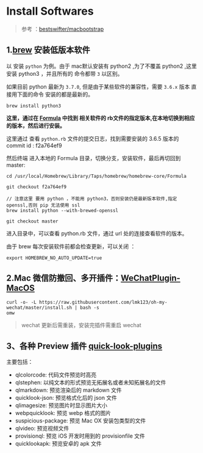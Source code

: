 
# Install Softwares

> 参考 ：[bestswifter/macbootstrap](https://github.com/bestswifter/macbootstrap)


## 1.[brew](https://brew.sh/) 安装低版本软件

以 安装 `python` 为例。由于 mac默认安装有 python2 ,为了不覆盖 python2 ,这里安装 python3 ，并且所有的 命令都带 `3` 以区别。

如果目前 python 最新为 `3.7.0`, 但是由于某些软件的兼容性，需要 `3.6.x` 版本 直接用下面的命令 安装的都是最新的。

```
brew install python3
```

**这里，通过在 [Formula](https://github.com/Homebrew/homebrew-core/blob/master/Formula/) 中找到 相关软件的 rb文件的指定版本,在本地切换到相应的版本，然后进行安装。**


这里通过 查看 `python.rb` 文件的提交日志，找到需要安装的 3.6.5 版本的 commit id :  f2a764ef9

然后终端 进入本地的 Formula 目录，切换分支，安装软件，最后再切回到master:

```
cd /usr/local/Homebrew/Library/Taps/homebrew/homebrew-core/Formula

git checkout f2a764ef9

// 注意这里 要用 python ，不能用 python3，否则安装仍是最新版本软件,指定openssl,否则 pip 无法使用 ssl
brew install python --with-brewed-openssl

git checkout master

```
进入目录中，可以查看 python.rb 文件，通过 url 处的连接查看软件的版本。


由于 brew 每次安装软件前都会检查更新，可以关闭 ：

```
export HOMEBREW_NO_AUTO_UPDATE=true
```

## 2.Mac 微信防撤回、多开插件：[WeChatPlugin-MacOS](https://github.com/TKkk-iOSer/WeChatPlugin-MacOS)

```
curl -o- -L https://raw.githubusercontent.com/lmk123/oh-my-wechat/master/install.sh | bash -s
omw

```

> wechat 更新后需重装，安装完插件需重启 wechat

## 3、各种 Preview 插件  [quick-look-plugins](https://github.com/sindresorhus/quick-look-plugins)

主要包括：
 - qlcolorcode: 代码文件预览时高亮
 - qlstephen: 以纯文本的形式预览无拓展名或者未知拓展名的文件
 - qlmarkdown: 预览渲染后的 markdown 文件
 - quicklook-json: 预览格式化后的 json 文件
 - qlimagesize: 预览图片时显示图片大小
 - webpquicklook: 预览 webp 格式的图片
 - suspicious-package: 预览 Mac OX 安装包类型的文件
 - qlvideo: 预览视频文件
 - provisionql: 预览 iOS 开发时用到的 provisionfile 文件
 - quicklookapk: 预览安卓的 apk 文件





